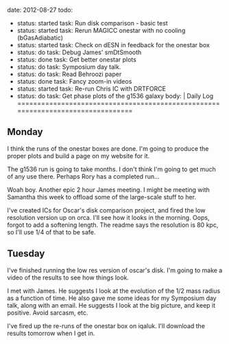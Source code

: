 date: 2012-08-27
todo:
 - status: started
   task: Run disk comparison - basic test
 - status: started
   task: Rerun MAGICC onestar with no cooling (bGasAdiabatic)
 - status: started
   task: Check on dESN in feedback for the onestar box
 - status: do
   task: Debug James' smDtSmooth
 - status: done
   task: Get better onestar plots
 - status: do
   task: Symposium day talk.
 - status: do
   task: Read Behroozi paper
 - status: done
   task: Fancy zoom-in videos
 - status: started
   task: Re-run Chris IC with DRTFORCE
 - status: do
   task: Get phase plots of the g1536 galaxy
body: |
 Daily Log
 ================================================================================
 
 Monday
 --------------------------------------------------------------------------------
 I think the runs of the onestar boxes are done.  I'm going to produce the proper
 plots and build a page on my website for it.

 The g1536 run is going to take months.  I don't think I'm going to get much of 
 any use there.  Perhaps Rory has a completed run...

 Woah boy.  Another epic 2 hour James meeting.  I might be meeting with Samantha
 this week to offload some of the large-scale stuff to her.

 I've created ICs for Oscar's disk comparison project, and fired the low resolution 
 version up on orca.  I'll see how it looks in the morning.  Oops, forgot to add a
 softening length.  The readme says the resolution is 80 kpc, so I'll use 1/4 of 
 that to be safe.

 Tuesday
 --------------------------------------------------------------------------------
 I've finished running the low res version of oscar's disk.  I'm going to make a
 video of the results to see how things look.

 I met with James.  He suggests I look at the evolution of the 1/2 mass radius 
 as a function of time.  He also gave me some ideas for my Symposium day talk, 
 along with an email.  He suggests I look at the big picture, and keep it
 positive.  Avoid sarcasm, etc.

 I've fired up the re-runs of the onestar box on iqaluk.  I'll download the
 results tomorrow when I get in.
